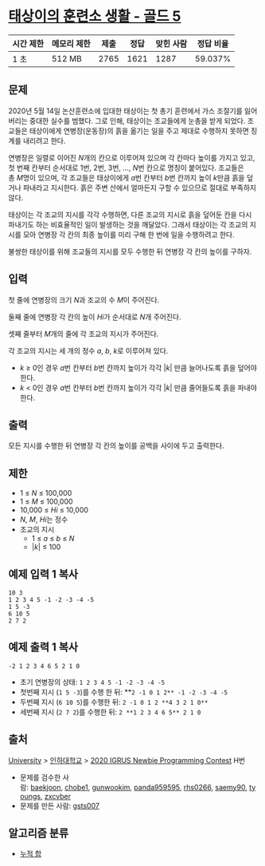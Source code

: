 # [태상이의 훈련소 생활 - 골드 5](https://www.acmicpc.net/problem/19951)


| 시간 제한 | 메모리 제한 | 제출 | 정답 | 맞힌 사람 | 정답 비율 |
| --- | --- | --- | --- | --- | --- |
| 1 초 | 512 MB | 2765 | 1621 | 1287 | 59.037% |

## 문제

2020년 5월 14일 논산훈련소에 입대한 태상이는 첫 총기 훈련에서 가스 조절기를 잃어버리는 중대한 실수를 범했다. 그로 인해, 태상이는 조교들에게 눈총을 받게 되었다. 조교들은 태상이에게 연병장(운동장)의 흙을 옮기는 일을 주고 제대로 수행하지 못하면 징계를 내리려고 한다.

연병장은 일렬로 이어진 *N*개의 칸으로 이루어져 있으며 각 칸마다 높이를 가지고 있고, 첫 번째 칸부터 순서대로 1번, 2번, 3번, ..., *N*번 칸으로 명칭이 붙어있다. 조교들은 총 *M*명이 있으며, 각 조교들은 태상이에게 *a*번 칸부터 *b*번 칸까지 높이 *k*만큼 흙을 덮거나 파내라고 지시한다. 흙은 주변 산에서 얼마든지 구할 수 있으므로 절대로 부족하지 않다.

태상이는 각 조교의 지시를 각각 수행하면, 다른 조교의 지시로 흙을 덮어둔 칸을 다시 파내기도 하는 비효율적인 일이 발생하는 것을 깨달았다. 그래서 태상이는 각 조교의 지시를 모아 연병장 각 칸의 최종 높이를 미리 구해 한 번에 일을 수행하려고 한다.

불쌍한 태상이를 위해 조교들의 지시를 모두 수행한 뒤 연병장 각 칸의 높이를 구하자.

## 입력

첫 줄에 연병장의 크기 *N*과 조교의 수 *M*이 주어진다.

둘째 줄에 연병장 각 칸의 높이 *Hi*가 순서대로 *N*개 주어진다.

셋째 줄부터 *M*개의 줄에 각 조교의 지시가 주어진다.

각 조교의 지시는 세 개의 정수 *a*, *b*, *k*로 이루어져 있다.

- *k* ≥ 0인 경우 *a*번 칸부터 *b*번 칸까지 높이가 각각 |*k*| 만큼 늘어나도록 흙을 덮어야 한다.
- *k* < 0인 경우 *a*번 칸부터 *b*번 칸까지 높이가 각각 |*k*| 만큼 줄어들도록 흙을 파내야 한다.

## 출력

모든 지시를 수행한 뒤 연병장 각 칸의 높이를 공백을 사이에 두고 출력한다.

## 제한

- 1 ≤ *N* ≤ 100,000
- 1 ≤ *M* ≤ 100,000
- 10,000 ≤ *Hi* ≤ 10,000
- *N*, *M*, *Hi*는 정수
- 조교의 지시
    - 1 ≤ *a* ≤ *b* ≤ *N*
    - |*k*| ≤ 100

## 예제 입력 1 복사

```
10 3
1 2 3 4 5 -1 -2 -3 -4 -5
1 5 -3
6 10 5
2 7 2

```

## 예제 출력 1 복사

```
-2 1 2 3 4 6 5 2 1 0

```

- 초기 연병장의 상태: `1 2 3 4 5 -1 -2 -3 -4 -5`
- 첫번째 지시 (`1 5 -3`)를 수행 한 뒤: **`2 -1 0 1 2** -1 -2 -3 -4 -5`
- 두번째 지시 (`6 10 5`)를 수행한 뒤: `2 -1 0 1 2 **4 3 2 1 0**`
- 세번째 지시 (`2 7 2`)를 수행한 뒤: `2 **1 2 3 4 6 5** 2 1 0`

## 출처

[University](https://www.acmicpc.net/category/5) > [인하대학교](https://www.acmicpc.net/category/336) > [2020 IGRUS Newbie Programming Contest](https://www.acmicpc.net/category/detail/2328) H번

- 문제를 검수한 사람: [baekjoon](https://www.acmicpc.net/user/baekjoon), [chobe1](https://www.acmicpc.net/user/chobe1), [gunwookim](https://www.acmicpc.net/user/gunwookim), [panda959595](https://www.acmicpc.net/user/panda959595), [rhs0266](https://www.acmicpc.net/user/rhs0266), [saemy90](https://www.acmicpc.net/user/saemy90), [tyoungs](https://www.acmicpc.net/user/tyoungs), [zxcvber](https://www.acmicpc.net/user/zxcvber)
- 문제를 만든 사람: [gsts007](https://www.acmicpc.net/user/gsts007)

## 알고리즘 분류

- [누적 합](https://www.acmicpc.net/problem/tag/139)
